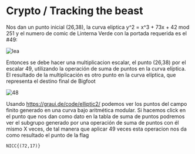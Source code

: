 # Crypto / Tracking the beast

Nos dan un punto inicial (26,38), la curva eliptica  y^2 = x^3 + 73x + 42 mod 251 y el numero de comic de Linterna Verde con la portada requerida es el #49: 

![lea](https://github.com/user-attachments/assets/54038285-ade1-4aa2-9e00-1af16f80cb23)

Entonces se debe hacer una multiplicacion escalar, el punto (26,38) por el escalar 49, utilizando la operación de suma de puntos en la curva elíptica. El resultado de la multiplicación es otro punto en la curva elíptica, que representa el destino final de Bigfoot

![48](https://github.com/user-attachments/assets/4f346f88-167f-422b-9d84-9aa893a18bfa)


Usando https://graui.de/code/elliptic2/ podemos ver los puntos del campo finito generado en una curva bajo aritmética modular. Si hacemos click en el punto que nos dan como dato en la tabla de suma de puntos podremos ver el subgrupo generado por una operación de suma de puntos con él mismo X veces, de tal manera que aplicar 49 veces esta operacion nos da como resultado el punto de la flag 

`NICC{(72,17)}`
